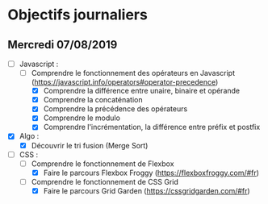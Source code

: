 # Objectifs journaliers

## Mercredi 07/08/2019


* [ ] Javascript :
  * [ ] Comprendre le fonctionnement des opérateurs en Javascript (https://javascript.info/operators#operator-precedence)
    * [X] Comprendre la différence entre unaire, binaire et opérande
    * [X] Comprendre la concaténation
    * [X] Comprendre la précédence des opérateurs
    * [X] Comprendre le modulo
    * [X] Comprendre l'incrémentation, la différence entre préfix et postfix

* [X] Algo : 
  * [X] Découvrir le tri fusion (Merge Sort)

* [ ] CSS : 
  * [ ] Comprendre le fonctionnement de Flexbox
    * [X] Faire le parcours Flexbox Froggy (https://flexboxfroggy.com/#fr)
  * [ ] Comprendre le fonctionnement de CSS Grid
    * [x] Faire le parcours Grid Garden (https://cssgridgarden.com/#fr)
